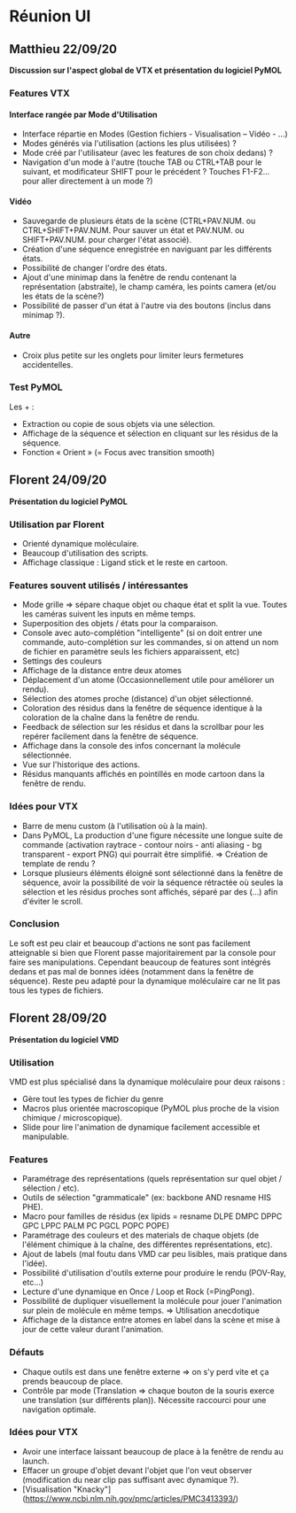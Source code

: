 # Réunion UI

## Matthieu 22/09/20
__Discussion sur l'aspect global de VTX et présentation du logiciel PyMOL__

### Features VTX

#### Interface rangée par Mode d'Utilisation
* Interface répartie en Modes (Gestion fichiers - Visualisation – Vidéo - ...)
* Modes générés via l'utilisation (actions les plus utilisées) ?
* Mode créé par l'utilisateur (avec les features de son choix dedans) ?
* Navigation d'un mode à l'autre (touche TAB ou CTRL+TAB pour le suivant, et modificateur SHIFT pour le précédent ? Touches F1-F2... pour aller directement à un mode ?)

#### Vidéo
* Sauvegarde de plusieurs états de la scène (CTRL+PAV.NUM. ou CTRL+SHIFT+PAV.NUM. Pour sauver un état et PAV.NUM. ou SHIFT+PAV.NUM. pour charger l'état associé).
* Création d'une séquence enregistrée en naviguant par les différents états.
* Possibilité de changer l'ordre des états.
* Ajout d'une minimap dans la fenêtre de rendu contenant la représentation (abstraite), le champ caméra, les points camera (et/ou les états de la scène?)
* Possibilité de passer d'un état à l'autre via des boutons (inclus dans minimap ?).

#### Autre
* Croix plus petite sur les onglets pour limiter leurs fermetures accidentelles.

### Test PyMOL
Les + :
* Extraction ou copie de sous objets via une sélection.
* Affichage de la séquence et sélection en cliquant sur les résidus de la séquence.
* Fonction « Orient » (= Focus avec transition smooth)



## Florent 24/09/20
__Présentation du logiciel PyMOL__

### Utilisation par Florent
* Orienté dynamique moléculaire.
* Beaucoup d'utilisation des scripts.
* Affichage classique : Ligand stick et le reste en cartoon.

### Features souvent utilisés / intéressantes
* Mode grille => sépare chaque objet ou chaque état et split la vue. Toutes les caméras suivent les inputs en même temps.
* Superposition des objets / états pour la comparaison.
* Console avec auto-complétion "intelligente" (si on doit entrer une commande, auto-complétion sur les commandes, si on attend un nom de fichier en paramètre seuls les fichiers apparaissent, etc)
* Settings des couleurs
* Affichage de la distance entre deux atomes
* Déplacement d'un atome (Occasionnellement utile pour améliorer un rendu).
* Sélection des atomes proche (distance) d'un objet sélectionné.
* Coloration des résidus dans la fenêtre de séquence identique à la coloration de la chaîne dans la fenêtre de rendu.
* Feedback de sélection sur les résidus et dans la scrollbar pour les repérer facilement dans la fenêtre de séquence.
* Affichage dans la console des infos concernant la molécule sélectionnée.
* Vue sur l'historique des actions.
* Résidus manquants affichés en pointillés en mode cartoon dans la fenêtre de rendu.

### Idées pour VTX
* Barre de menu custom (à l'utilisation où à la main).
* Dans PyMOL, La production d'une figure nécessite une longue suite de commande (activation raytrace - contour noirs - anti aliasing - bg transparent - export PNG) qui pourrait être simplifié.
	=> Création de template de rendu ?
* Lorsque plusieurs éléments éloigné sont sélectionné dans la fenêtre de séquence, avoir la possibilité de voir la séquence rétractée où seules la sélection et les résidus proches sont affichés, séparé par des (...) afin d'éviter le scroll.

### Conclusion
Le soft est peu clair et beaucoup d'actions ne sont pas facilement atteignable si bien que Florent passe majoritairement par la console pour faire ses manipulations.
Cependant beaucoup de features sont intégrés dedans et pas mal de bonnes idées (notamment dans la fenêtre de séquence).
Reste peu adapté pour la dynamique moléculaire car ne lit pas tous les types de fichiers.



## Florent 28/09/20
__Présentation du logiciel VMD__

### Utilisation
VMD est plus spécialisé dans la dynamique moléculaire pour deux raisons :
* Gère tout les types de fichier du genre
* Macros plus orientée macroscopique (PyMOL plus proche de la vision chimique / microscopique).
* Slide pour lire l'animation de dynamique facilement accessible et manipulable.

### Features
* Paramétrage des représentations (quels représentation sur quel objet / sélection / etc).
* Outils de sélection "grammaticale" (ex: backbone AND resname HIS PHE).
* Macro pour familles de résidus (ex lipids = resname DLPE DMPC DPPC GPC LPPC PALM PC PGCL POPC POPE)
* Paramétrage des couleurs et des materials de chaque objets (de l'élément chimique à la chaîne, des différentes représentations, etc).
* Ajout de labels (mal foutu dans VMD car peu lisibles, mais pratique dans l'idée).
* Possibilité d'utilisation d'outils externe pour produire le rendu (POV-Ray, etc...)
* Lecture d'une dynamique en Once / Loop et Rock (=PingPong).
* Possibilité de dupliquer visuellement la molécule pour jouer l'animation sur plein de molécule en même temps. => Utilisation anecdotique
* Affichage de la distance entre atomes en label dans la scène et mise à jour de cette valeur durant l'animation.

### Défauts
* Chaque outils est dans une fenêtre externe => on s'y perd vite et ça prends beaucoup de place.
* Contrôle par mode (Translation => chaque bouton de la souris exerce une translation (sur différents plan)). Nécessite raccourci pour une navigation optimale.


###  Idées pour VTX
* Avoir une interface laissant beaucoup de place à la fenêtre de rendu au launch.
* Effacer un groupe d'objet devant l'objet que l'on veut observer (modification du near clip pas suffisant avec dynamique ?).
* [Visualisation "Knacky"] (https://www.ncbi.nlm.nih.gov/pmc/articles/PMC3413393/)
